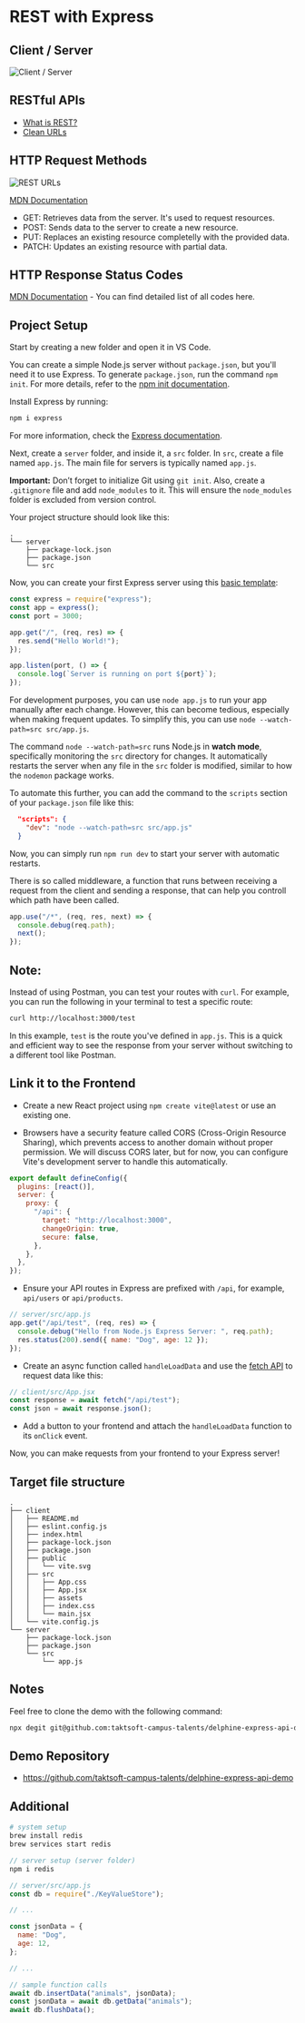 # REST with Express

## Client / Server

![Client / Server](assets/client-server.png)

## RESTful APIs

- [What is REST?](https://en.wikipedia.org/wiki/REST)
- [Clean URLs](https://en.wikipedia.org/wiki/Clean_URL)

## HTTP Request Methods

![REST URLs](assets/rest-urls.png)

[MDN Documentation](https://developer.mozilla.org/en-US/docs/Web/HTTP/Methods)

- GET: Retrieves data from the server. It's used to request resources.
- POST: Sends data to the server to create a new resource.
- PUT: Replaces an existing resource completelly with the provided data.
- PATCH: Updates an existing resource with partial data.

## HTTP Response Status Codes

[MDN Documentation](https://developer.mozilla.org/en-US/docs/Web/HTTP/Status) - You can find detailed list of all codes here.

## Project Setup

Start by creating a new folder and open it in VS Code.

You can create a simple Node.js server without `package.json`, but you'll need it to use Express. To generate `package.json`, run the command `npm init`. For more details, refer to the [npm init documentation](https://docs.npmjs.com/cli/v7/commands/npm-init).

Install Express by running:

```bash
npm i express
```

For more information, check the [Express documentation](https://www.npmjs.com/package/express).

Next, create a `server` folder, and inside it, a `src` folder. In `src`, create a file named `app.js`. The main file for servers is typically named `app.js`.

**Important:** Don’t forget to initialize Git using `git init`. Also, create a `.gitignore` file and add `node_modules` to it. This will ensure the `node_modules` folder is excluded from version control.

Your project structure should look like this:

```plaintext
.
└── server
    ├── package-lock.json
    ├── package.json
    └── src
```

Now, you can create your first Express server using this [basic template](https://expressjs.com/en/starter/hello-world.html):

```js
const express = require("express");
const app = express();
const port = 3000;

app.get("/", (req, res) => {
  res.send("Hello World!");
});

app.listen(port, () => {
  console.log(`Server is running on port ${port}`);
});
```

For development purposes, you can use `node app.js` to run your app manually after each change. However, this can become tedious, especially when making frequent updates. To simplify this, you can use `node --watch-path=src src/app.js`.

The command `node --watch-path=src` runs Node.js in **watch mode**, specifically monitoring the `src` directory for changes. It automatically restarts the server when any file in the `src` folder is modified, similar to how the `nodemon` package works.

To automate this further, you can add the command to the `scripts` section of your `package.json` file like this:

```json
  "scripts": {
    "dev": "node --watch-path=src src/app.js"
  }
```

Now, you can simply run `npm run dev` to start your server with automatic restarts.

There is so called middleware, a function that runs between receiving a request from the client and sending a response, that can help you controll which path have been called.

```js
app.use("/*", (req, res, next) => {
  console.debug(req.path);
  next();
});
```

## Note:

Instead of using Postman, you can test your routes with `curl`. For example, you can run the following in your terminal to test a specific route:

```bash
curl http://localhost:3000/test
```

In this example, `test` is the route you've defined in `app.js`. This is a quick and efficient way to see the response from your server without switching to a different tool like Postman.

## Link it to the Frontend

- Create a new React project using `npm create vite@latest` or use an existing one.

- Browsers have a security feature called CORS (Cross-Origin Resource Sharing), which prevents access to another domain without proper permission. We will discuss CORS later, but for now, you can configure Vite's development server to handle this automatically.

```js
export default defineConfig({
  plugins: [react()],
  server: {
    proxy: {
      "/api": {
        target: "http://localhost:3000",
        changeOrigin: true,
        secure: false,
      },
    },
  },
});
```

- Ensure your API routes in Express are prefixed with `/api`, for example, `api/users` or `api/products`.

```js
// server/src/app.js
app.get("/api/test", (req, res) => {
  console.debug("Hello from Node.js Express Server: ", req.path);
  res.status(200).send({ name: "Dog", age: 12 });
});
```

- Create an async function called `handleLoadData` and use the [fetch API](https://developer.mozilla.org/en-US/docs/Web/API/Fetch_API/Using_Fetch) to request data like this:

```js
// client/src/App.jsx
const response = await fetch("/api/test");
const json = await response.json();
```

- Add a button to your frontend and attach the `handleLoadData` function to its `onClick` event.

Now, you can make requests from your frontend to your Express server!

## Target file structure

```plain
.
├── client
│   ├── README.md
│   ├── eslint.config.js
│   ├── index.html
│   ├── package-lock.json
│   ├── package.json
│   ├── public
│   │   └── vite.svg
│   ├── src
│   │   ├── App.css
│   │   ├── App.jsx
│   │   ├── assets
│   │   ├── index.css
│   │   └── main.jsx
│   └── vite.config.js
└── server
    ├── package-lock.json
    ├── package.json
    └── src
        └── app.js
```

## Notes

Feel free to clone the demo with the following command:

```sh
npx degit git@github.com:taktsoft-campus-talents/delphine-express-api-demo.git
```

## Demo Repository

- https://github.com/taktsoft-campus-talents/delphine-express-api-demo

## Additional

```sh
# system setup
brew install redis
brew services start redis
```

```js
// server setup (server folder)
npm i redis

// server/src/app.js
const db = require("./KeyValueStore");

// ...

const jsonData = {
  name: "Dog",
  age: 12,
};

// ...

// sample function calls
await db.insertData("animals", jsonData);
const jsonData = await db.getData("animals");
await db.flushData();
```
